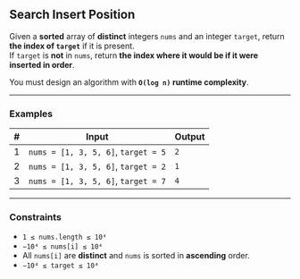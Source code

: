 ## Search Insert Position

Given a **sorted** array of **distinct** integers `nums` and an integer `target`, return **the index of `target`** if it is present.  
If `target` is **not** in `nums`, return **the index where it would be if it were inserted in order**.

You must design an algorithm with **`O(log n)` runtime complexity**.

---

### Examples

| # | Input | Output |
|---|-------|--------|
| 1 | `nums = [1, 3, 5, 6]`, `target = 5` | `2` |
| 2 | `nums = [1, 3, 5, 6]`, `target = 2` | `1` |
| 3 | `nums = [1, 3, 5, 6]`, `target = 7` | `4` |

---

### Constraints

* `1 ≤ nums.length ≤ 10⁴`
* `−10⁴ ≤ nums[i] ≤ 10⁴`
* All `nums[i]` are **distinct** and `nums` is sorted in **ascending** order.
* `−10⁴ ≤ target ≤ 10⁴`